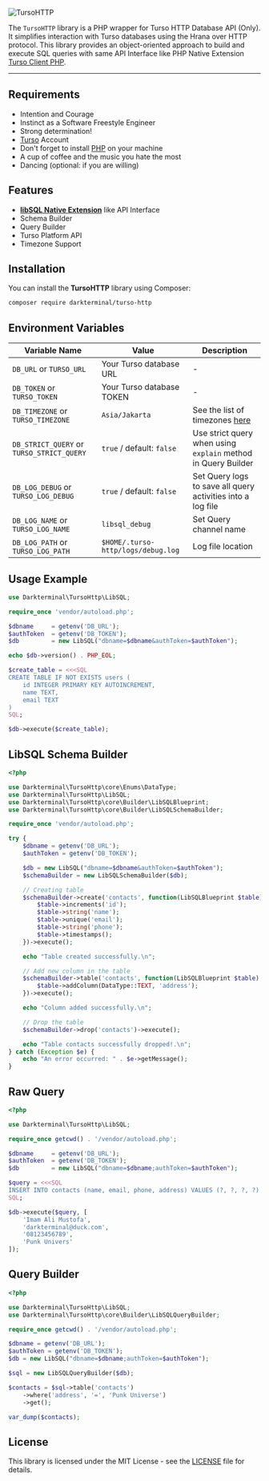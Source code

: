 ![TursoHTTP](https://i.imgur.com/URmAyKX.png)

The `TursoHTTP` library is a PHP wrapper for Turso HTTP Database API (Only). It simplifies interaction with Turso databases using the Hrana over HTTP protocol. This library provides an object-oriented approach to build and execute SQL queries with same API Interface like PHP Native Extension [Turso Client PHP](https://github.com/tursodatabase/turso-client-php).

---

## Requirements

- Intention and Courage
- Instinct as a Software Freestyle Engineer
- Strong determination!
- [Turso](https://tur.so/dt) Account
- Don't forget to install [PHP](https://php.net) on your machine
- A cup of coffee and the music you hate the most
- Dancing (optional: if you are willing)

## Features

- **[libSQL Native Extension](https://github.com/tursodatabase/turso-client-php)** like API Interface
- Schema Builder
- Query Builder
- Turso Platform API
- Timezone Support

## Installation

You can install the **TursoHTTP** library using Composer:

```bash
composer require darkterminal/turso-http
```

## Environment Variables

| Variable Name                             | Value                              | Description                                                                   |
| ----------------------------------------- | ---------------------------------- | ----------------------------------------------------------------------------- |
| `DB_URL` or `TURSO_URL`                   | Your Turso database URL            | -                                                                             |
| `DB_TOKEN` or `TURSO_TOKEN`               | Your Turso database TOKEN          | -                                                                             |
| `DB_TIMEZONE` or `TURSO_TIMEZONE`         | `Asia/Jakarta`                     | See the list of timezones [here](https://www.php.net/manual/en/timezones.php) |
| `DB_STRICT_QUERY` or `TURSO_STRICT_QUERY` | `true` / default: `false`          | Use strict query when using `explain` method in Query Builder                 |
| `DB_LOG_DEBUG` or `TURSO_LOG_DEBUG`       | `true` / default: `false`          | Set Query logs to save all query activities into a log file                   |
| `DB_LOG_NAME` or `TURSO_LOG_NAME`         | `libsql_debug`                     | Set Query channel name                                                        |
| `DB_LOG_PATH` or `TURSO_LOG_PATH`         | `$HOME/.turso-http/logs/debug.log` | Log file location                                                             |

## Usage Example

```php
use Darkterminal\TursoHttp\LibSQL;

require_once 'vendor/autoload.php';

$dbname     = getenv('DB_URL');
$authToken  = getenv('DB_TOKEN');
$db         = new LibSQL("dbname=$dbname&authToken=$authToken");

echo $db->version() . PHP_EOL;

$create_table = <<<SQL
CREATE TABLE IF NOT EXISTS users (
    id INTEGER PRIMARY KEY AUTOINCREMENT,
    name TEXT,
    email TEXT
)
SQL;

$db->execute($create_table);
```

## LibSQL Schema Builder

```php
<?php

use Darkterminal\TursoHttp\core\Enums\DataType;
use Darkterminal\TursoHttp\LibSQL;
use Darkterminal\TursoHttp\core\Builder\LibSQLBlueprint;
use Darkterminal\TursoHttp\core\Builder\LibSQLSchemaBuilder;

require_once 'vendor/autoload.php';

try {
    $dbname = getenv('DB_URL');
    $authToken = getenv('DB_TOKEN');

    $db = new LibSQL("dbname=$dbname&authToken=$authToken");
    $schemaBuilder = new LibSQLSchemaBuilder($db);

    // Creating table
    $schemaBuilder->create('contacts', function(LibSQLBlueprint $table) {
        $table->increments('id');
        $table->string('name');
        $table->unique('email');
        $table->string('phone');
        $table->timestamps();
    })->execute();

    echo "Table created successfully.\n";

    // Add new column in the table
    $schemaBuilder->table('contacts', function(LibSQLBlueprint $table) {
        $table->addColumn(DataType::TEXT, 'address');
    })->execute();

    echo "Column added successfully.\n";

    // Drop the table
    $schemaBuilder->drop('contacts')->execute();

    echo "Table contacts successfully dropped!.\n";
} catch (Exception $e) {
    echo "An error occurred: " . $e->getMessage();
}
```

## Raw Query

```php
<?php

use Darkterminal\TursoHttp\LibSQL;

require_once getcwd() . '/vendor/autoload.php';

$dbname     = getenv('DB_URL');
$authToken  = getenv('DB_TOKEN');
$db         = new LibSQL("dbname=$dbname;authToken=$authToken");

$query = <<<SQL
INSERT INTO contacts (name, email, phone, address) VALUES (?, ?, ?, ?)
SQL;

$db->execute($query, [
    'Imam Ali Mustofa',
    'darkterminal@duck.com',
    '08123456789',
    'Punk Univers'
]);
```

## Query Builder

```php
<?php

use Darkterminal\TursoHttp\LibSQL;
use Darkterminal\TursoHttp\core\Builder\LibSQLQueryBuilder;

require_once getcwd() . '/vendor/autoload.php';

$dbname = getenv('DB_URL');
$authToken = getenv('DB_TOKEN');
$db = new LibSQL("dbname=$dbname;authToken=$authToken");

$sql = new LibSQLQueryBuilder($db);

$contacts = $sql->table('contacts')
    ->where('address', '=', 'Punk Universe')
    ->get();

var_dump($contacts);
```

## License

This library is licensed under the MIT License - see the [LICENSE](https://github.com/darkterminal/turso-http/blob/main/LICENSE) file for details.
